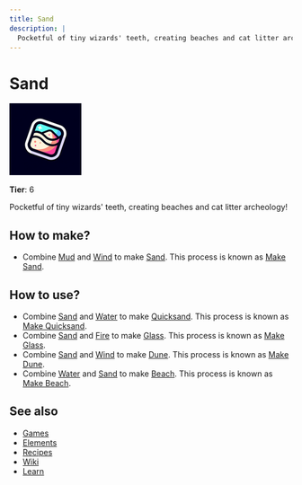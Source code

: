 ```yaml
---
title: Sand
description: |
  Pocketful of tiny wizards' teeth, creating beaches and cat litter archeology!
---
```

# Sand

![](../images/item.sand.png)

**Tier**: 6

Pocketful of tiny wizards' teeth, creating beaches and cat litter archeology!

## How to make?

* Combine [Mud](/wiki/elements/mud) and [Wind](/wiki/elements/wind) to make [Sand](/wiki/elements/sand). This process is known as [Make Sand](/wiki/recipes/make-sand).

## How to use?

* Combine [Sand](/wiki/elements/sand) and [Water](/wiki/elements/water) to make [Quicksand](/wiki/elements/quicksand). This process is known as [Make Quicksand](/wiki/recipes/make-quicksand).
* Combine [Sand](/wiki/elements/sand) and [Fire](/wiki/elements/fire) to make [Glass](/wiki/elements/glass). This process is known as [Make Glass](/wiki/recipes/make-glass).
* Combine [Sand](/wiki/elements/sand) and [Wind](/wiki/elements/wind) to make [Dune](/wiki/elements/dune). This process is known as [Make Dune](/wiki/recipes/make-dune).
* Combine [Water](/wiki/elements/water) and [Sand](/wiki/elements/sand) to make [Beach](/wiki/elements/beach). This process is known as [Make Beach](/wiki/recipes/make-beach).

## See also

* [Games](/wiki/games)
* [Elements](/wiki/elements)
* [Recipes](/wiki/recipes)
* [Wiki](/wiki/index)
* [Learn](/learn/index)